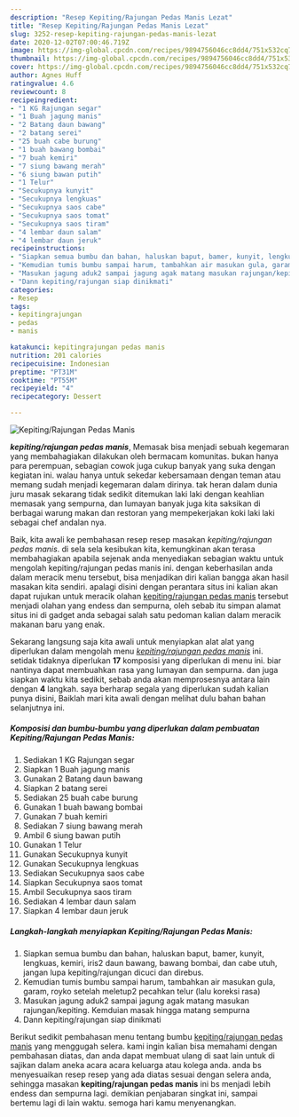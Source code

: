 ```yaml
---
description: "Resep Kepiting/Rajungan Pedas Manis Lezat"
title: "Resep Kepiting/Rajungan Pedas Manis Lezat"
slug: 3252-resep-kepiting-rajungan-pedas-manis-lezat
date: 2020-12-02T07:00:46.719Z
image: https://img-global.cpcdn.com/recipes/9894756046cc8dd4/751x532cq70/kepitingrajungan-pedas-manis-foto-resep-utama.jpg
thumbnail: https://img-global.cpcdn.com/recipes/9894756046cc8dd4/751x532cq70/kepitingrajungan-pedas-manis-foto-resep-utama.jpg
cover: https://img-global.cpcdn.com/recipes/9894756046cc8dd4/751x532cq70/kepitingrajungan-pedas-manis-foto-resep-utama.jpg
author: Agnes Huff
ratingvalue: 4.6
reviewcount: 8
recipeingredient:
- "1 KG Rajungan segar"
- "1 Buah jagung manis"
- "2 Batang daun bawang"
- "2 batang serei"
- "25 buah cabe burung"
- "1 buah bawang bombai"
- "7 buah kemiri"
- "7 siung bawang merah"
- "6 siung bawan putih"
- "1 Telur"
- "Secukupnya kunyit"
- "Secukupnya lengkuas"
- "Secukupnya saos cabe"
- "Secukupnya saos tomat"
- "Secukupnya saos tiram"
- "4 lembar daun salam"
- "4 lembar daun jeruk"
recipeinstructions:
- "Siapkan semua bumbu dan bahan, haluskan baput, bamer, kunyit, lengkuas, kemiri, iris2 daun bawang, bawang bombai, dan cabe utuh, jangan lupa kepiting/rajungan dicuci dan direbus."
- "Kemudian tumis bumbu sampai harum, tambahkan air masukan gula, garam, royko setelah meletup2 pecahkan telur (lalu koreksi rasa)"
- "Masukan jagung aduk2 sampai jagung agak matang masukan rajungan/kepiting. Kemduian masak hingga matang sempurna"
- "Dann kepiting/rajungan siap dinikmati"
categories:
- Resep
tags:
- kepitingrajungan
- pedas
- manis

katakunci: kepitingrajungan pedas manis 
nutrition: 201 calories
recipecuisine: Indonesian
preptime: "PT31M"
cooktime: "PT55M"
recipeyield: "4"
recipecategory: Dessert

---
```



![Kepiting/Rajungan Pedas Manis](https://img-global.cpcdn.com/recipes/9894756046cc8dd4/751x532cq70/kepitingrajungan-pedas-manis-foto-resep-utama.jpg)

<b><i>kepiting/rajungan pedas manis</i></b>, Memasak bisa menjadi sebuah kegemaran yang membahagiakan dilakukan oleh bermacam komunitas. bukan hanya para perempuan, sebagian cowok juga cukup banyak yang suka dengan kegiatan ini. walau hanya untuk sekedar kebersamaan dengan teman atau memang sudah menjadi kegemaran dalam dirinya. tak heran dalam dunia juru masak sekarang tidak sedikit ditemukan laki laki dengan keahlian memasak yang sempurna, dan lumayan banyak juga kita saksikan di berbagai warung makan dan restoran yang mempekerjakan koki laki laki sebagai chef andalan nya.

Baik, kita awali ke pembahasan resep resep masakan <i>kepiting/rajungan pedas manis</i>. di sela sela kesibukan kita, kemungkinan akan terasa membahagiakan apabila sejenak anda menyediakan sebagian waktu untuk mengolah kepiting/rajungan pedas manis ini. dengan keberhasilan anda dalam meracik menu tersebut, bisa menjadikan diri kalian bangga akan hasil masakan kita sendiri. apalagi disini dengan perantara situs ini kalian akan dapat rujukan untuk meracik olahan <u>kepiting/rajungan pedas manis</u> tersebut menjadi olahan yang endess dan sempurna, oleh sebab itu simpan alamat situs ini di gadget anda sebagai salah satu pedoman kalian dalam meracik makanan baru yang enak.




Sekarang langsung saja kita awali untuk menyiapkan alat alat yang diperlukan dalam mengolah menu <u><i>kepiting/rajungan pedas manis</i></u> ini. setidak tidaknya diperlukan <b>17</b> komposisi yang diperlukan di menu ini. biar nantinya dapat membuahkan rasa yang lumayan dan sempurna. dan juga siapkan waktu kita sedikit, sebab anda akan memprosesnya antara lain dengan <b>4</b> langkah. saya berharap segala yang diperlukan sudah kalian punya disini, Baiklah mari kita awali dengan melihat dulu bahan bahan selanjutnya ini.

<!--inarticleads1-->

##### Komposisi dan bumbu-bumbu yang diperlukan dalam pembuatan Kepiting/Rajungan Pedas Manis:

1. Sediakan 1 KG Rajungan segar
1. Siapkan 1 Buah jagung manis
1. Gunakan 2 Batang daun bawang
1. Siapkan 2 batang serei
1. Sediakan 25 buah cabe burung
1. Gunakan 1 buah bawang bombai
1. Gunakan 7 buah kemiri
1. Sediakan 7 siung bawang merah
1. Ambil 6 siung bawan putih
1. Gunakan 1 Telur
1. Gunakan Secukupnya kunyit
1. Gunakan Secukupnya lengkuas
1. Sediakan Secukupnya saos cabe
1. Siapkan Secukupnya saos tomat
1. Ambil Secukupnya saos tiram
1. Sediakan 4 lembar daun salam
1. Siapkan 4 lembar daun jeruk




<!--inarticleads2-->

##### Langkah-langkah menyiapkan Kepiting/Rajungan Pedas Manis:

1. Siapkan semua bumbu dan bahan, haluskan baput, bamer, kunyit, lengkuas, kemiri, iris2 daun bawang, bawang bombai, dan cabe utuh, jangan lupa kepiting/rajungan dicuci dan direbus.
1. Kemudian tumis bumbu sampai harum, tambahkan air masukan gula, garam, royko setelah meletup2 pecahkan telur (lalu koreksi rasa)
1. Masukan jagung aduk2 sampai jagung agak matang masukan rajungan/kepiting. Kemduian masak hingga matang sempurna
1. Dann kepiting/rajungan siap dinikmati




Berikut sedikit pembahasan menu tentang bumbu <u>kepiting/rajungan pedas manis</u> yang menggugah selera. kami ingin kalian bisa memahami dengan pembahasan diatas, dan anda dapat membuat ulang di saat lain untuk di sajikan dalam aneka acara acara keluarga atau kolega anda. anda bs menyesuaikan resep resep yang ada diatas sesuai dengan selera anda, sehingga masakan <b>kepiting/rajungan pedas manis</b> ini bs menjadi lebih endess dan sempurna lagi. demikian penjabaran singkat ini, sampai bertemu lagi di lain waktu. semoga hari kamu menyenangkan.
